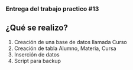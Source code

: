 ### Entrega del trabajo practico #13
## ¿Qué se realizo?
1. Creación de una base de datos llamada Curso
2. Creación de tabla Alumno, Materia, Cursa
3. Inserción de datos
4. Script para backup